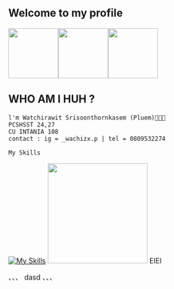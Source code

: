## Welcome to my profile
<img src="https://i.imgflip.com/1p8lss.jpg?a478800" width="100" height= "100"><img src="https://www.the-sun.com/wp-content/uploads/sites/6/2023/10/AS_LEBRON-MEMES_OP.jpg?strip=all&quality=100&w=1080&h=1080&crop=1" width = "100" height= "100"><img src="https://cdn.theathletic.com/app/uploads/2023/07/20155309/GettyImages-83858977_GaryDineen-scaled-e1689884637250-1024x683.jpg" width="100" height="100">

## WHO AM I HUH ?
```
l'm Watchirawit Srisoonthornkasem (Pluem)🐉⛹🏿
PCSHSST 24,27
CU INTANIA 108
contact : ig = _wachizx.p | tel = 0809532274
```
```
My Skills
```
[![My Skills](https://skillicons.dev/icons?i=instagram,cpp,python,html,css)](https://skillicons.dev)
<img src="https://github.com/Anmol-Baranwal/Cool-GIFs-For-GitHub/assets/74038190/3b4607a1-1cc6-41f1-926f-892ae880e7a5" width="200">
EIEI



<!--
**Nonpopkub/Nonpopkub** is a ✨ _special_ ✨ repository because its `README.md` (this file) appears on your GitHub profile.

Here are some ideas to get you started:

- 🔭 I’m currently working on ...
- 🌱 I’m currently learning ...
- 👯 I’m looking to collaborate on ...
- 🤔 I’m looking for help with ...
- 💬 Ask me about ...
- 📫 How to reach me: ...
- 😄 Pronouns: ...
- ⚡ Fun fact: ...
-->

、、、
dasd
、、、
